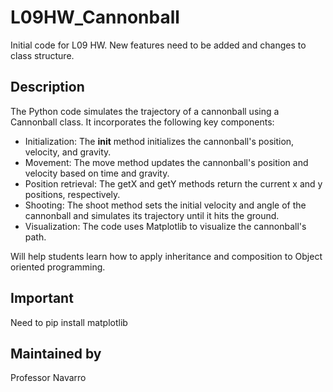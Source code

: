 # L09HW_Cannonball
Initial code for L09 HW. New features need to be added and changes to class structure.

## Description
The Python code simulates the trajectory of a cannonball using a Cannonball class. It incorporates the following key components:

- Initialization: The __init__ method initializes the cannonball's position, velocity, and gravity.
- Movement: The move method updates the cannonball's position and velocity based on time and gravity.
- Position retrieval: The getX and getY methods return the current x and y positions, respectively.
- Shooting: The shoot method sets the initial velocity and angle of the cannonball and simulates its trajectory until it hits the ground.
- Visualization: The code uses Matplotlib to visualize the cannonball's path.

Will help students learn how to apply inheritance and composition to Object oriented programming.


## Important
Need to pip install matplotlib

## Maintained by 
Professor Navarro


